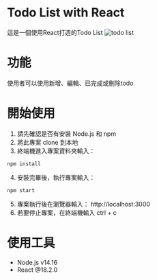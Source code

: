 # Todo List with React
這是一個使用React打造的Todo List
![ todo list](./ac-todo-list)
# 功能
使用者可以使用新增、編輯、已完成或刪除todo
# 開始使用
1. 請先確認是否有安裝 Node.js 和 npm
2. 將此專案 clone 到本地
3. 終端機進入專案資料夾輸入：
```
npm install
```
4. 安裝完畢後，執行專案輸入：
```
npm start
```
5. 專案執行後在瀏覽器輸入： http://localhost:3000
6. 若要停止專案，在終端機輸入 ctrl + c
# 使用工具
- Node.js v14.16
- React @18.2.0